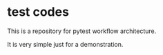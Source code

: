 # test codes

This is a repository for pytest workflow architecture.

It is very simple just for a demonstration.
